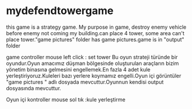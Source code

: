 # mydefendtowergame
 this game is a strategy game. My purpose  in game, destroy enemy vehicle before enemy not coming my building.can place 4 tower, some area can't place tower."game pictures" folder has game pictures.game is in "output" folder


game controller
mouse left click : set tower
Bu oyun strateji türünde bir oyundur.Oyun amacımız düşman bölgesinde oluşturulan araçların bizim yönetim binasına gelmesini engellemek.En fazla 4 adet kule yerleştiriyoruz.Kuleleri bazı yerlere koymamız engelli.Oyun içi görüntüler "game pictures " adlı dosyada mevcuttur.Oyunnun kendisi output dosyasında mevcuttur.



Oyun içi kontroller
mouse sol tık :kule yerleştirme
